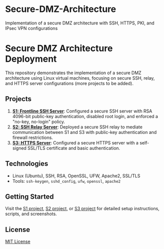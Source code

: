 # Secure-DMZ-Architecture
Implementation of a secure DMZ architecture with SSH, HTTPS, PKI, and IPsec VPN configurations
# Secure DMZ Architecture Deployment

This repository demonstrates the implementation of a secure DMZ architecture using Linux virtual machines, focusing on secure SSH, relay, and HTTPS server configurations (more projects to be added).

## Projects
1. **[S1: Frontline SSH Server](s1-ssh-server/)**: Configured a secure SSH server with RSA 4096-bit public-key authentication, disabled root login, and enforced a "no-key, no-login" policy.
2. **[S2: SSH Relay Server](s2-ssh-relay/)**: Deployed a secure SSH relay to mediate communication between S1 and S3 with public-key authentication and firewall restrictions.
3. **[S3: HTTPS Server](s3-https-server/)**: Configured a secure HTTPS server with a self-signed SSL/TLS certificate and basic authentication.

## Technologies
- Linux (Ubuntu), SSH, RSA, OpenSSL, UFW, Apache2, SSL/TLS
- Tools: `ssh-keygen`, `sshd_config`, `ufw`, `openssl`, `apache2`

## Getting Started
Visit the [S1 project](s1-ssh-server/), [S2 project](s2-ssh-relay/), or [S3 project](s3-https-server/) for detailed setup instructions, scripts, and screenshots.

## License
[MIT License](LICENSE)
